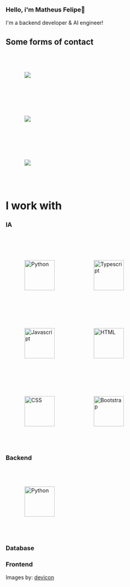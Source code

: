 <h3>
  Hello, i'm Matheus Felipe👋
</h3>
<p>
  I'm a backend developer & AI engineer!  
</p>

## Some forms of contact
<div> 
  <a href = "mailto:matheus.camarinha.duarte@gmail.com">
    <img src="https://img.shields.io/badge/Gmail-D14836?style=for-the-badge&logo=gmail&logoColor=white" target="_blank" style="margin: 50px;">
  </a>
  <br/>
  <a href="https://www.linkedin.com/in/matheus-felipe-camarinha-duarte-524b6026a/" target="_blank">
    <img src="https://img.shields.io/badge/linkedin-%230077B5.svg?style=for-the-badge&logo=linkedin&logoColor=white" target="_blank" style="margin: 50px;">
  </a> 
  <br/>
  <a href="https://www.instagram.com/matt.c.duarte/" target="_blank">
    <img src="https://img.shields.io/badge/-Instagram-%23E4405F?style=for-the-badge&logo=instagram&logoColor=white" target="_blank" style="margin: 50px;">
  </a>
</div>





# I work with




### IA

<div style="display: inline_block;"><br>
  
  <img  align="center" alt="Python" height="80" width="80"  src="https://cdn.jsdelivr.net/gh/devicons/devicon@latest/icons/python/python-original-wordmark.svg" style="margin: 50px;"/>

  <img align="center" alt="Typescript" height="80" width="80" src="https://cdn.jsdelivr.net/gh/devicons/devicon/icons/typescript/typescript-original.svg" style="margin: 50px;"/>

  <img  align="center" alt="Javascript" height="80" width="80" src="https://cdn.jsdelivr.net/gh/devicons/devicon/icons/javascript/javascript-original.svg" style="margin: 50px;" />

  <img   align="center" alt="HTML" height="80" width="80"  src="https://cdn.jsdelivr.net/gh/devicons/devicon/icons/html5/html5-original-wordmark.svg" style="margin: 50px;"/>

  <img   align="center" alt="CSS" height="80" width="80"  src="https://cdn.jsdelivr.net/gh/devicons/devicon/icons/css3/css3-original-wordmark.svg" style="margin: 50px;"/>

  <img   align="center" alt="Bootstrap" height="80" width="80" src="https://cdn.jsdelivr.net/gh/devicons/devicon/icons/bootstrap/bootstrap-plain-wordmark.svg" style="margin: 50px;"/>

<p>
  
</p>
 </div>

### Backend

  <img  align="center" alt="Python" height="80" width="80"  src="https://cdn.jsdelivr.net/gh/devicons/devicon@latest/icons/python/python-original-wordmark.svg" style="margin: 50px;"/>

### Database

### Frontend

Images by: [devicon](https://devicon.dev)

<!--
**MatheusFelipeCamarinhaDuarte/matheusfelipecamarinhaduarte** is a ✨ _special_ ✨ repository because its `README.md` (this file) appears on your GitHub profile.

Here are some ideas to get you started:

- 🔭 I’m currently working on ...
- 🌱 I’m currently learning ...
- 👯 I’m looking to collaborate on ...
- 🤔 I’m looking for help with ...
- 💬 Ask me about ...
- 📫 How to reach me: ...
- 😄 Pronouns: ...
- ⚡ Fun fact: ...
-->
